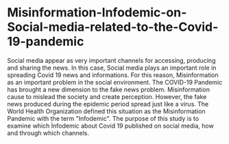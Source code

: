 # Misinformation-Infodemic-on-Social-media-related-to-the-Covid-19-pandemic

Social media appear as very important channels for accessing, producing and sharing the news.
In this case, Social media plays an important role in spreading Covid 19 news and informations. 
For this reason, Misinformation as an important problem in the social environment. The COVID-19 Pandemic has brought a new dimension to the fake news problem. 
Misinformation cause to mislead the society and create perception.
However, the fake news produced during the epidemic period spread just like a virus. 
The World Health Organization defined this situation as the Misinformation Pandemic with the term "Infodemic". 
The purpose of this study is to examine which İnfodemic about Covid 19 published on social media, how and through which channels.
